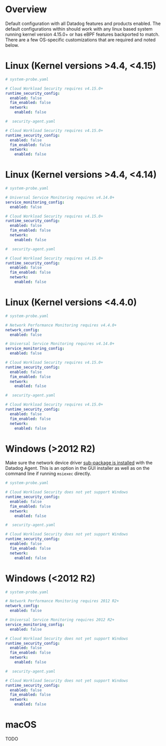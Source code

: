 # Overview

Default configuration with all Datadog features and products enabled. The default configurations within should work with any linux based system running kernel version 4.15.0+ or has eBPF features backported to match. There are a few OS-specific customizations that are required and noted below.

# Linux (Kernel versions >4.4, <4.15)

```yaml
# system-probe.yaml

# Cloud Workload Security requires v4.15.0+
runtime_security_config:
  enabled: false
  fim_enabled: false
  network:
    enabled: false
```

```yaml
#  security-agent.yaml

# Cloud Workload Security requires v4.15.0+
runtime_security_config:
  enabled: false
  fim_enabled: false
  network:
    enabled: false
```

# Linux (Kernel versions >4.4, <4.14)

```yaml
# system-probe.yaml

# Universal Service Monitoring requires v4.14.0+
service_monitoring_config:
  enabled: false

# Cloud Workload Security requires v4.15.0+
runtime_security_config:
  enabled: false
  fim_enabled: false
  network:
    enabled: false
```

```yaml
#  security-agent.yaml

# Cloud Workload Security requires v4.15.0+
runtime_security_config:
  enabled: false
  fim_enabled: false
  network:
    enabled: false
```

# Linux (Kernel versions <4.4.0)

```yaml
# system-probe.yaml

# Network Performance Monitoring requires v4.4.0+
network_config:
  enabled: false

# Universal Service Monitoring requires v4.14.0+
service_monitoring_config:
  enabled: false

# Cloud Workload Security requires v4.15.0+
runtime_security_config:
  enabled: false
  fim_enabled: false
  network:
    enabled: false
```

```yaml
#  security-agent.yaml

# Cloud Workload Security requires v4.15.0+
runtime_security_config:
  enabled: false
  fim_enabled: false
  network:
    enabled: false
```

# Windows (>2012 R2)

Make sure the network device driver [sub-package is installed](https://docs.datadoghq.com/network_monitoring/performance/setup/?tab=agentwindows#setup) with the Datadog Agent. This is an option in the GUI installer as well as on the command line if running `msiexec` directly.

```yaml
# system-probe.yaml

# Cloud Workload Security does not yet support Windows
runtime_security_config:
  enabled: false
  fim_enabled: false
  network:
    enabled: false
```

```yaml
#  security-agent.yaml

# Cloud Workload Security does not yet support Windows
runtime_security_config:
  enabled: false
  fim_enabled: false
  network:
    enabled: false
```

# Windows (<2012 R2)

```yaml
# system-probe.yaml

# Network Performance Monitoring requires 2012 R2+
network_config:
  enabled: false

# Universal Service Monitoring requires 2012 R2+
service_monitoring_config:
  enabled: false

# Cloud Workload Security does not yet support Windows
runtime_security_config:
  enabled: false
  fim_enabled: false
  network:
    enabled: false
```

```yaml
#  security-agent.yaml

# Cloud Workload Security does not yet support Windows
runtime_security_config:
  enabled: false
  fim_enabled: false
  network:
    enabled: false
```

# macOS

TODO
